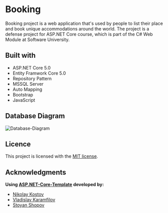# Booking
Booking project is a web application that's used by people to list their place and book unique accommodations around the world. The project is a defense project for ASP.NET Core course, which is part of the C# Web Module at Software University.

## Built with
- ASP.NET Core 5.0
- Entity Framwork Core 5.0
- Repository Pattern
- MSSQL Server
- Auto Мapping
- Bootstrap
- JavaScript

## Database Diagram
![Database-Diagram](https://i.imgur.com/4oKPsRV.png)

## Licence
This project is licensed with the <a href="https://github.com/SimonaMDimitrova/Booking/blob/main/LICENSE">MIT license</a>.

## Acknowledgments
**Using <a href="https://github.com/NikolayIT/ASP.NET-Core-Template">ASP.NET-Core-Template</a> developed by:**
- <a href="https://github.com/NikolayIT">Nikolay Kostov</a>
- <a href="https://github.com/vladislav-karamfilov">Vladislav Karamfilov</a>
- <a href="https://github.com/StoyanShopov">Stoyan Shopov</a>
